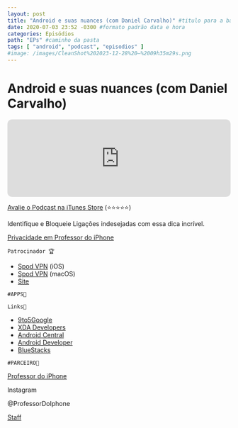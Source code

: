 ```yaml
---
layout: post
title: "Android e suas nuances (com Daniel Carvalho)" #titulo para a barra de enderecos
date: 2020-07-03 23:52 -0300 #formato padrão data e hora
categories: Episódios
path: "EPs" #caminho da pasta
tags: [ "android", "podcast", "episodios" ]
#image: /images/CleanShot%202023-12-28%20—%2009h35m29s.png
---
```


# Android e suas nuances (com Daniel Carvalho)

<iframe allow="autoplay *; encrypted-media *; fullscreen *; clipboard-write" frameborder="0" height="175" style="width:100%;max-width:660px;overflow:hidden;border-radius:10px;" sandbox="allow-forms allow-popups allow-same-origin allow-scripts allow-storage-access-by-user-activation allow-top-navigation-by-user-activation" src="https://embed.podcasts.apple.com/us/podcast/podapps/id1434188907?i=1000482285915&theme=auto"></iframe>

[Avalie o Podcast na iTunes Store](https://apple.co/2vFBD0R)
(⭐️⭐️⭐️⭐️⭐️)

Identifique e Bloqueie Ligações indesejadas com essa dica incrível.

[Privacidade em Professor do iPhone](https://professordoiphone.com.br/category/privacidade/)

`Patrocinador 🏆`

- [Spod VPN](https://itunes.apple.com/br/app/spod-vpn-filtro-web/id1441670465) (iOS)
- [Spod VPN](https://apps.apple.com/br/app/spod-vpn-filtro-web/id1466110599) (macOS)
- [Site](https://spod.com.br) 

`#APPS📲`



`Links🔗 `
*   [9to5Google](http://www.9to5google.com/)
*   [XDA Developers](https://www.xda-developers.com/)
*   [Android Central](https://www.androidcentral.com/)
*   [Android Developer](https://developer.android.com/docs)
*   [BlueStacks](https://www.bluestacks.com/pt-br/index.html)

`#PARCEIRO👥`

[Professor do iPhone](https://www.professordoiphone.com.br)

Instagram

@ProfessorDoIphone

[Staff](https://t.me/pdipstaff)